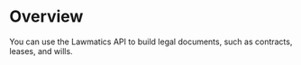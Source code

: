 # Overview

You can use the Lawmatics API to build legal documents, such as contracts,
leases, and wills.
